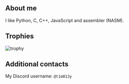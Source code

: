 ## About me
I like Python, C, C++, JavaScript and assembler (NASM).

## Trophies
![trophy](https://github-profile-trophy.vercel.app/?username=t1m013y&column=6&theme=onedark&no-frame=true)

## Additional contacts
My Discord username: `@t1m013y`
